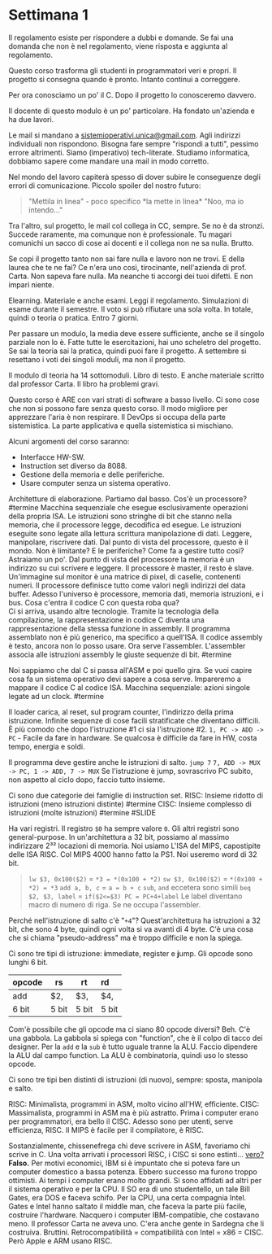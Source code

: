 # Settimana 1

Il regolamento esiste per rispondere a dubbi e domande.
Se fai una domanda che non è nel regolamento, viene risposta e aggiunta al regolamento.

Questo corso trasforma gli studenti in programmatori veri e propri.
Il progetto si consegna quando è pronto. Intanto continui a correggere.

Per ora conosciamo un po' il C. Dopo il progetto lo conosceremo davvero.

Il docente di questo modulo è un po' <span class="pink">particolare</span>. Ha fondato un'azienda e ha due lavori.

Le mail si mandano a sistemioperativi.unica@gmail.com.
Agli indirizzi individuali non rispondono.
Bisogna fare sempre "rispondi a tutti", pessimo errore altrimenti.
Siamo (imperativo) tech-literate. Studiamo informatica, dobbiamo sapere come mandare una mail in modo corretto.

Nel mondo del lavoro capiterà spesso di dover subire le conseguenze degli errori di comunicazione.
Piccolo spoiler del nostro futuro:
> "Mettila in linea" - poco specifico
> \*la mette in linea\*
> "Noo, ma io intendo..."

Tra l'altro, sul progetto, le mail col collega in CC, sempre.
Se no è da <span class="pink">stronzi</span>. Succede raramente, ma comunque non è professionale.
Tu magari comunichi un sacco di cose ai docenti e il collega non ne sa nulla. <span class="pink">Brutto</span>.

Se copi il progetto tanto non sai fare nulla e lavoro non ne trovi.
E della laurea che te ne fai?
Ce n'era uno così, tirocinante, nell'azienda di prof. Carta. Non sapeva fare nulla.
Ma neanche ti accorgi dei tuoi difetti. E non impari niente.

Elearning. Materiale e anche esami. Leggi il regolamento.
Simulazioni di esame durante il semestre.
Il voto si può rifiutare una sola volta. In totale, quindi o teoria o pratica. Entro 7 giorni.

Per passare un modulo, la media deve essere sufficiente, anche se il singolo parziale non lo è.
Fatte tutte le esercitazioni, hai uno scheletro del progetto.
Se sai la teoria sai la pratica, quindi puoi fare il progetto.
A settembre si resettano i voti dei singoli moduli, ma non il progetto.

Il modulo di teoria ha 14 sottomoduli.
Libro di testo. E anche materiale scritto dal professor Carta.
Il libro ha <span class="pink">problemi gravi</span>.

Questo corso è ARE con vari strati di software a basso livello.
Ci sono cose che non si possono fare senza questo corso.
Il modo migliore per apprezzare l'aria è non respirare.
Il DevOps si occupa della parte sistemistica.
La parte applicativa e quella sistemistica si mischiano.

Alcuni argomenti del corso saranno:
- Interfacce HW-SW.
- Instruction set diverso da 8088.
- Gestione della memoria e delle periferiche.
- Usare computer senza un sistema operativo.
  
Architetture di elaborazione. Partiamo dal basso.
Cos'è un <span class="blue">processore</span>?  #termine
Macchina sequenziale che esegue esclusivamente operazioni della propria ISA.
Le <span class="green">istruzioni</span> sono stringhe di bit che stanno nella memoria, che il processore legge, decodifica ed esegue.
Le istruzioni eseguite sono legate alla lettura scrittura manipolazione di dati.
Leggere, manipolare, riscrivere dati. Dal punto di vista del processore, questo è il mondo.
Non è limitante? E le periferiche? Come fa a gestire tutto così?
Astraiamo un po'.
Dal punto di vista del processore la memoria è un indirizzo su cui scrivere e leggere. Il processore è master, il resto è slave.
Un'immagine sul monitor è una matrice di pixel, di caselle, contenenti numeri.
Il processore definisce tutto come valori negli indirizzi del data buffer.
Adesso l'universo è processore, memoria dati, memoria istruzioni, e i bus.
Cosa c'entra il codice C con questa roba qua?  
Ci si arriva, usando altre tecnologie.
Tramite la tecnologia della compilazione, la rappresentazione in codice C diventa una rappresentazione della stessa funzione in assembly.
Il programma assemblato non è più generico, ma specifico a quell'ISA.
Il codice assembly è testo, ancora non lo posso usare. Ora serve l'<span class="blue">assembler</span>.
L'<span class="blue">assembler</span> associa alle istruzioni assembly le giuste sequenze di bit. #termine 

Noi sappiamo che dal C si passa all'ASM e poi quello gira.
Se vuoi capire cosa fa un sistema operativo devi sapere a cosa serve.
Impareremo a mappare il codice C al codice ISA.
<span class="blue">Macchina sequenziale</span>: azioni singole legate ad un clock. #termine 

Il <span class="blue">loader</span> carica, al reset, sul <span class="green">program counter</span>, l'indirizzo della prima istruzione.
Infinite sequenze di cose facili stratificate che diventano difficili.
È più comodo che dopo l'istruzione #1 ci sia l'istruzione #2.
`1, PC -> ADD -> PC` - Facile da fare in <span class="orange">hardware</span>.
Se qualcosa è difficile da fare in <span class="orange">HW</span>, costa tempo, energia e soldi.

Il programma deve gestire anche le <span class="yellow">istruzioni di salto</span>.
`jump 7`
`7, ADD -> MUX -> PC, 1 -> ADD, 7 -> MUX`
Se l'istruzione è <span class="yellow">jump</span>, sovrascrivo PC subito, non aspetto al ciclo dopo, faccio tutto insieme.

Ci sono due categorie dei famiglie di instruction set.
<span class="orange">RISC</span>: Insieme ridotto di istruzioni (meno istruzioni distinte) #termine 
<span class="orange">CISC</span>: Insieme complesso di istruzioni (molte istruzioni) #termine 
#SLIDE

Ha vari registri. Il <span class="green">registro</span> `$0` ha sempre valore `0`.
Gli altri <span class="green">registri</span> sono general-purpose.
In un'architettura a 32 bit, possiamo al massimo indirizzare 2³² <span class="green">locazioni di memoria</span>.
Noi usiamo L'ISA del MIPS, capostipite delle ISA RISC.
Col MIPS 4000 hanno fatto la PS1.
Noi useremo <span class="red">word</span> di 32 bit.
>`lw $3, 0x100($2)` = `*3 = *(0x100 + *2)`
>`sw $3, 0x100($2)` = `*(0x100 + *2) = *3`
>`add a, b, c` = `a = b + c`
>`sub`, `and` eccetera sono simili
>`beq $2, $3, label` = `if($2<=$3) PC = PC+4+label`
>Le label diventano macro di numero di riga. Se ne occupa l'<span class="blue">assembler</span>.

Perché nell'istruzione di <span class="yellow">salto</span> c'è "`+4`"?
Quest'architettura ha istruzioni a 32 bit, che sono 4 byte, quindi ogni volta si va avanti di 4 byte.
C'è una cosa che si chiama "pseudo-address" ma è troppo difficile e non la spiega.

Ci sono tre tipi di istruzione: <b><span class="green">i</span></b>mmediate, <b><span class="green">r</span></b>egister e <b><span class="yellow">j</span></b>ump.
Gli <span class="red">opcode</span> sono lunghi 6 bit.

| opcode | rs    | rt    | rd    |
| ------ | ----- | ----- | :---- |
| add    | $2,   | $3,   | $4,   |
| 6 bit  | 5 bit | 5 bit | 5 bit |

Com'è possibile che gli <span class="red">opcode</span> ma ci siano 80 <span class="red">opcode</span> diversi?
Beh. C'è una <span class="pink">gabbola</span>.
La <span class="pink">gabbola</span> si spiega con "<span class="green">function</span>", che è il <span class="pink">colpo di tacco</span> dei designer.
Per la `add` e la `sub` è tutto uguale tranne la <span class="orange">ALU</span>.
Faccio dipendere la <span class="orange">ALU</span> dal campo <span class="green">function</span>.
La <span class="orange">ALU</span> è combinatoria, quindi uso lo stesso <span class="red">opcode</span>.

Ci sono tre tipi ben distinti di istruzioni (di nuovo), sempre: <span class="yellow">sposta</span>, <span class="yellow">manipola</span> e <span class="yellow">salto</span>.

<span class="orange">RISC</span>: Minimalista, programmi in ASM, molto vicino all'<span class="orange">HW</span>, efficiente.
<span class="orange">CISC</span>: Massimalista, programmi in ASM ma è più astratto.
Prima i computer erano per programmatori, era bello il <span class="orange">CISC</span>.
Adesso sono per utenti, serve efficienza, <span class="orange">RISC</span>.
Il MIPS è facile per il compilatore, è <span class="orange">RISC</span>.

Sostanzialmente, <span class="pink">chissenefrega</span> chi deve scrivere in ASM, favoriamo chi scrive in C.
Una volta arrivati i processori <span class="orange">RISC</span>, i <span class="orange">CISC</span> si sono estinti... [vero?](https://www.youtube.com/watch?v=TN25ghkfgQA&autoplay=on) <b><span class="red">Falso.</span></b>
Per motivi economici, IBM si è impuntato che si poteva fare un computer domestico a bassa potenza. Ebbero successo ma furono troppo ottimisti.
Ai tempi i computer erano molto grandi.
Si sono affidati ad altri per il sistema operativo e per la CPU.
Il SO era di uno <span class="pink">studentello</span>, un tale Bill Gates, era DOS e faceva schifo.
Per la CPU, una certa compagnia Intel.
Gates e Intel hanno saltato il middle man, che faceva la parte più facile, costruire l'hardware.
Nacquero i computer IBM-compatible, che costavano meno.
Il professor Carta ne aveva uno. C'era anche gente in Sardegna che li costruiva. <span class="pink">Bruttini</span>.
Retrocompatibilità = compatibilità con Intel = x86 = <span class="orange">CISC</span>.
Però Apple e ARM usano <span class="orange">RISC</span>.